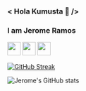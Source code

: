 ### < Hola Kumusta  👋  />

### I am Jerome Ramos


<a href="https://www.twitter.com/mouthzipperio"><img src="https://img.shields.io/badge/Twitter-1DA1F2?style=for-the-badge&logo=twitter&logoColor=white" height=30></a>
<a href="mailto:ramos.jeromeh@@gmail.com"><img src="https://img.shields.io/badge/Gmail-D14836?style=for-the-badge&logo=gmail&logoColor=white" height=30></a>
<a href="https://www.linkedin.com/in/jeromeramos"><img src="https://img.shields.io/badge/LinkedIn-0077B5?style=for-the-badge&logo=linkedin&logoColor=white" height=30></a>


[![GitHub Streak](https://github-readme-streak-stats.herokuapp.com/?user=mouthzipper)](https://git.io/streak-stats)


![Jerome's GitHub stats](https://github-readme-stats.vercel.app/api?username=mouthzipper)
